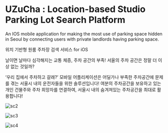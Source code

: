 # UZuCha : Location-based Studio Parking Lot Search Platform

An IOS mobile application for making the most use of parking space hidden in Seoul by connecting users with private landlords having parking space.

위치 기반형 원룸 주차장 검색 서비스 for iOS

날이면 날마다 심각해지는 교통 체증, 주차 공간의 부족!
서울의 주차 공간은 정말 더 이상 없는 것일까?

‘우리 집에서 주차하고 갈래?’ 모바일 어플리케이션은
어딜가나 부족한 주차공간에 문제를 겪는 서울시 내의 운전자들을 위한 솔루션입니다!
여분의 주차공간을 보유하고 있는 개인 건물주와 주차 희망자를 연결하여, 서울시 내의 숨겨져있는 주차공간을 최대로 활용합니다!

![sc2](./docs/images/sc2.png)

![sc3](./docs/images/sc3.png)

![sc4](./docs/images/sc4.png)
